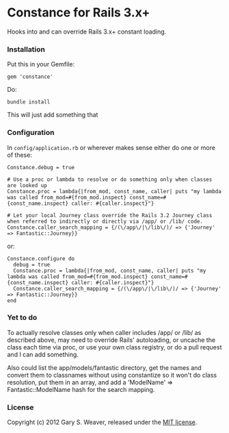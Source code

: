 Constance for Rails 3.x+
=====

Hooks into and can override Rails 3.x+ constant loading.

### Installation

Put this in your Gemfile:

    gem 'constance'

Do:

    bundle install

This will just add something that 

### Configuration

In `config/application.rb` or wherever makes sense either do one or more of these:

    Constance.debug = true

    # Use a proc or lambda to resolve or do something only when classes are looked up
    Constance.proc = lambda{|from_mod, const_name, caller| puts "my lambda was called from_mod=#{from_mod.inspect} const_name=#{const_name.inspect} caller: #{caller.inspect}"}
    
    # Let your local Journey class override the Rails 3.2 Journey class when referred to indirectly or directly via /app/ or /lib/ code.
    Constance.caller_search_mapping = {/(\/app\/|\/lib\/)/ => {'Journey' => Fantastic::Journey}}

or:

    Constance.configure do
      debug = true
      Constance.proc = lambda{|from_mod, const_name, caller| puts "my lambda was called from_mod=#{from_mod.inspect} const_name=#{const_name.inspect} caller: #{caller.inspect}"}
      Constance.caller_search_mapping = {/(\/app\/|\/lib\/)/ => {'Journey' => Fantastic::Journey}}
    end

### Yet to do

To actually resolve classes only when caller includes /app/ or /lib/ as described above, may need to override Rails' autoloading, or uncache the class each time via proc, or use your own class registry, or do a pull request and I can add something.

Also could list the app/models/fantastic directory, get the names and convert them to classnames without using constantize so it won't do class resolution, put them in an array, and add a 'ModelName' => Fantastic::ModelName hash for the search mapping.

### License

Copyright (c) 2012 Gary S. Weaver, released under the [MIT license][lic].

[lic]: http://github.com/garysweaver/constance/blob/master/LICENSE
